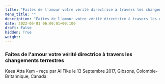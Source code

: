 ```yaml
---
title: "Faites de l'amour votre vérité directrice à travers les changements terrestres"
menu_title: ""
description: "Faites de l'amour votre vérité directrice à travers les changements terrestres"
date: 2022-06-01 06:00:01+00:100
draft: False
hidden: True
weight:
---
```

### Faites de l'amour votre vérité directrice à travers les changements terrestres

Keea Atta Kem - reçu par Al Fike le 13 Septembre 2017, Gibsons, Colombie-Britannique, Canada.



